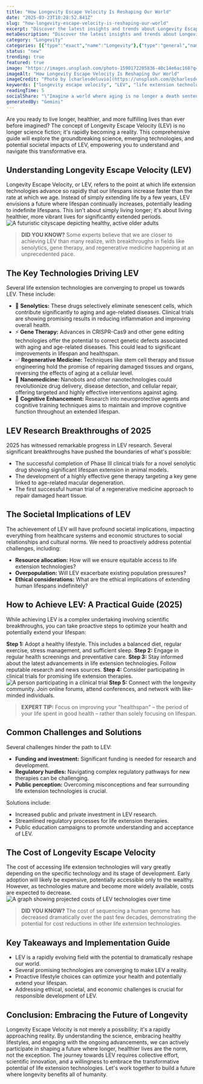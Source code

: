 ```yaml
---
title: "How Longevity Escape Velocity Is Reshaping Our World"
date: "2025-03-23T10:28:52.841Z"
slug: "how-longevity-escape-velocity-is-reshaping-our-world"
excerpt: "Discover the latest insights and trends about Longevity Escape Velocity. This comprehensive guide covers everything you need to know about Longevity Escape Velocity in 2025."
metaDescription: "Discover the latest insights and trends about Longevity Escape Velocity. This comprehensive guide covers everything you need to know about Longevity Escape..."
category: "Longevity"
categories: [{"type":"exact","name":"Longevity"},{"type":"general","name":"Biotechnology"},{"type":"medium","name":"Regenerative Medicine"},{"type":"specific","name":"Senolytics"},{"type":"niche","name":"Senescent Cell Clearance"}]
status: "new"
trending: true
featured: true
image: "https://images.unsplash.com/photo-1590172205836-40c14e6ac168?q=85&w=1200&fit=max&fm=webp&auto=compress"
imageAlt: "How Longevity Escape Velocity Is Reshaping Our World"
imageCredit: "Photo by [charlesdeluvio](https://unsplash.com/@charlesdeluvio) on Unsplash"
keywords: ["longevity escape velocity", "LEV", "life extension technologies", "lifespan extension", "radical life extension", "longevity escape velocity explained", "how to achieve LEV", "longevity escape velocity cost", "buy longevity escape velocity products", "LEV research breakthroughs"]
readingTime: 5
socialShare: "\"Imagine a world where aging is no longer a death sentence.  Longevity Escape Velocity isn't just science fiction; it's the future we're building, today.\""
generatedBy: "Gemini"
---
```




Are you ready to live longer, healthier, and more fulfilling lives than ever before imagined?  The concept of Longevity Escape Velocity (LEV) is no longer science fiction; it's rapidly becoming a reality.  This comprehensive guide will explore the groundbreaking science, emerging technologies, and potential societal impacts of LEV, empowering you to understand and navigate this transformative era.

## Understanding Longevity Escape Velocity (LEV)

Longevity Escape Velocity, or LEV, refers to the point at which life extension technologies advance so rapidly that our lifespans increase faster than the rate at which we age.  Instead of simply extending life by a few years, LEV envisions a future where lifespan continually increases, potentially leading to indefinite lifespans.  This isn't about simply living longer; it's about living healthier, more vibrant lives for significantly extended periods.  ![A futuristic cityscape depicting healthy, active older adults](https://images.unsplash.com/photo-1605844797540-c705624fa599?q=85&w=1200&fit=max&fm=webp&auto=compress)

> **DID YOU KNOW?**  Some experts believe that we are closer to achieving LEV than many realize, with breakthroughs in fields like senolytics, gene therapy, and regenerative medicine happening at an unprecedented pace.

## The Key Technologies Driving LEV

Several life extension technologies are converging to propel us towards LEV.  These include:

* 🔑 **Senolytics:** These drugs selectively eliminate senescent cells, which contribute significantly to aging and age-related diseases.  Clinical trials are showing promising results in reducing inflammation and improving overall health.
* ⚡ **Gene Therapy:**  Advances in CRISPR-Cas9 and other gene editing technologies offer the potential to correct genetic defects associated with aging and age-related diseases.  This could lead to significant improvements in lifespan and healthspan.
* ✅ **Regenerative Medicine:**  Techniques like stem cell therapy and tissue engineering hold the promise of repairing damaged tissues and organs, reversing the effects of aging at a cellular level.
* 💉 **Nanomedicine:**  Nanobots and other nanotechnologies could revolutionize drug delivery, disease detection, and cellular repair, offering targeted and highly effective interventions against aging.
* 🧠 **Cognitive Enhancement:**  Research into neuroprotective agents and cognitive training techniques aims to maintain and improve cognitive function throughout an extended lifespan.

## LEV Research Breakthroughs of 2025

2025 has witnessed remarkable progress in LEV research.  Several significant breakthroughs have pushed the boundaries of what's possible:

* The successful completion of Phase III clinical trials for a novel senolytic drug showing significant lifespan extension in animal models.
* The development of a highly effective gene therapy targeting a key gene linked to age-related macular degeneration.
* The first successful human trial of a regenerative medicine approach to repair damaged heart tissue.

## The Societal Implications of LEV

The achievement of LEV will have profound societal implications, impacting everything from healthcare systems and economic structures to social relationships and cultural norms.  We need to proactively address potential challenges, including:

* **Resource allocation:** How will we ensure equitable access to life extension technologies?
* **Overpopulation:** Will LEV exacerbate existing population pressures?
* **Ethical considerations:**  What are the ethical implications of extending human lifespans indefinitely?

## How to Achieve LEV: A Practical Guide (2025)

While achieving LEV is a complex undertaking involving scientific breakthroughs, you can take proactive steps to optimize your health and potentially extend your lifespan:

**Step 1:**  Adopt a healthy lifestyle. This includes a balanced diet, regular exercise, stress management, and sufficient sleep.
**Step 2:**  Engage in regular health screenings and preventative care.
**Step 3:**  Stay informed about the latest advancements in life extension technologies.  Follow reputable research and news sources.
**Step 4:**  Consider participating in clinical trials for promising life extension therapies.  ![A person participating in a clinical trial](https://images.unsplash.com/photo-1540420773420-3366772f4999?q=85&w=1200&fit=max&fm=webp&auto=compress)
**Step 5:**  Connect with the longevity community.  Join online forums, attend conferences, and network with like-minded individuals.

> **EXPERT TIP:**  Focus on improving your "healthspan" – the period of your life spent in good health – rather than solely focusing on lifespan.

## Common Challenges and Solutions

Several challenges hinder the path to LEV:

* **Funding and investment:**  Significant funding is needed for research and development.
* **Regulatory hurdles:**  Navigating complex regulatory pathways for new therapies can be challenging.
* **Public perception:**  Overcoming misconceptions and fear surrounding life extension technologies is crucial.

Solutions include:

* Increased public and private investment in LEV research.
* Streamlined regulatory processes for life extension therapies.
* Public education campaigns to promote understanding and acceptance of LEV.

##  The Cost of Longevity Escape Velocity

The cost of accessing life extension technologies will vary greatly depending on the specific technology and its stage of development.  Early adoption will likely be expensive, potentially accessible only to the wealthy. However, as technologies mature and become more widely available, costs are expected to decrease.  ![A graph showing projected costs of LEV technologies over time](https://images.unsplash.com/photo-1512595765784-5ebad80772a3?q=85&w=1200&fit=max&fm=webp&auto=compress)

> **DID YOU KNOW?**  The cost of sequencing a human genome has decreased dramatically over the past few decades, demonstrating the potential for cost reductions in other life extension technologies.

## Key Takeaways and Implementation Guide

* LEV is a rapidly evolving field with the potential to dramatically reshape our world.
* Several promising technologies are converging to make LEV a reality.
* Proactive lifestyle choices can optimize your health and potentially extend your lifespan.
* Addressing ethical, societal, and economic challenges is crucial for responsible development of LEV.

## Conclusion: Embracing the Future of Longevity

Longevity Escape Velocity is not merely a possibility; it's a rapidly approaching reality.  By understanding the science, embracing healthy lifestyles, and engaging with the ongoing advancements, we can actively participate in shaping a future where longer, healthier lives are the norm, not the exception.  The journey towards LEV requires collective effort, scientific innovation, and a willingness to embrace the transformative potential of life extension technologies.  Let's work together to build a future where longevity benefits all of humanity.


